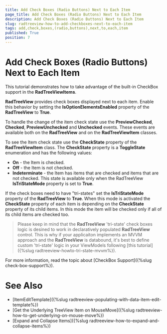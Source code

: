 ```yaml
---
title: Add Check Boxes (Radio Buttons) Next to Each Item
page_title: Add Check Boxes (Radio Buttons) Next to Each Item
description: Add Check Boxes (Radio Buttons) Next to Each Item
slug: radtreeview-how-to-add-checkboxes-next-to-each-item
tags: add,check,boxes,(radio,buttons),next,to,each,item
published: True
position: 7
---
```


# Add Check Boxes (Radio Buttons) Next to Each Item

This tutorial demonstrates how to take advantage of the built-in CheckBox support in the __RadTreeViewItems__.

__RadTreeView__ provides check boxes displayed next to each item. Enable this behavior by setting the __IsOptionElementsEnabled__ property of the __RadTreeView__ to __True__.

To handle the change of the item check state use the __PreviewChecked__, __Checked__, __PreviewUnchecked__ and __Unchecked__ events. These events are available both on the __RadTreeView__ and on the __RadTreeViewItem__ classes.

To see the Item check state use the __CheckState__ property of the __RadTreeViewItem__ class. The __CheckState__ property is a __ToggleState__ enumeration and has the following values:		

* __On__ - the Item is checked.
* __Off__ - the Item is not checked.
* __Indeterminate__ - the Item has items that are checked and items that are not checked. This state is available only when the RadTreeView __IsTriStateMode__ property is set to __True__.

If the check boxes need to have "tri-states" set the __IsTriStateMode__ property of the __RadTreeView__ to __True__. When this mode is activated the __CheckState__ property of each item is depending on the __CheckState__ property of its child items. In this mode the item will be checked only if all of its child items are checked too.

> Please keep in mind that the __RadTreeView__ 'tri-state' check boxes logic is desined to work in declaratively populated __RadTreeView__ control. This is why if your applicaiton implements an MVVM approach and the __RadTreeView__ is databound, it's best to define custom 'tri-state' logic in your ViewModels following [this  tutorial]({%slug radtreeview-howto-tri-state-mvvm%}).

For more information, read the topic about [CheckBox Support]({%slug check-box-support%}).

# See Also
 * [ItemEditTemplate]({%slug radtreeview-populating-with-data-item-edit-template%})
 * [Get the Underlying TreeView Item on MouseMove]({%slug radtreeview-how-to-get-underlying-on-mouse-move%})
 * [Expand and Collapse Items]({%slug radtreeview-how-to-expand-and-collapse-items%})